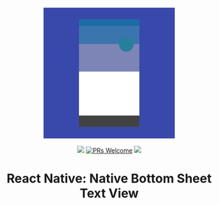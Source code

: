 
<p align="center">
  <img src="./assets/hero.png" width="300" height="300" />
</p>

<p align="center">
  <a href="https://www.npmjs.com/package/react-native-bottom-sheet-text-view"><img src="http://img.shields.io/npm/v/react-native-bottom-sheet-text-view.svg?style=flat" /></a>
  <a href="https://github.com/prscX/react-native-bottom-sheet-text-view/pulls"><img alt="PRs Welcome" src="https://img.shields.io/badge/PRs-welcome-brightgreen.svg" /></a>
  <a href="https://github.com/prscX/react-native-bottom-sheet-text-view#License"><img src="https://img.shields.io/npm/l/react-native-bottom-sheet-text-view.svg?style=flat" /></a>
</p>


<h1 align="center">
    React Native: Native Bottom Sheet Text View
</h1>

